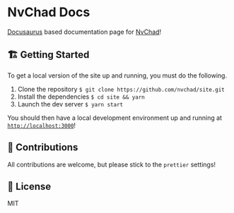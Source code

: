 # NvChad Docs

[Docusaurus](https://docusaurus.io) based documentation page for [NvChad](https://github.com/nvchad/nvchad)!

## 🏗 Getting Started

To get a local version of the site up and running, you must do the following.

1. Clone the repository `$ git clone https://github.com/nvchad/site.git`
2. Install the dependencies `$ cd site && yarn`
3. Launch the dev server `$ yarn start`

You should then have a local development environment up and running at [`http://localhost:3000`](http://localhost:3000)!

## 👷 Contributions

All contributions are welcome, but please stick to the `prettier` settings!

## 📝 License

MIT
